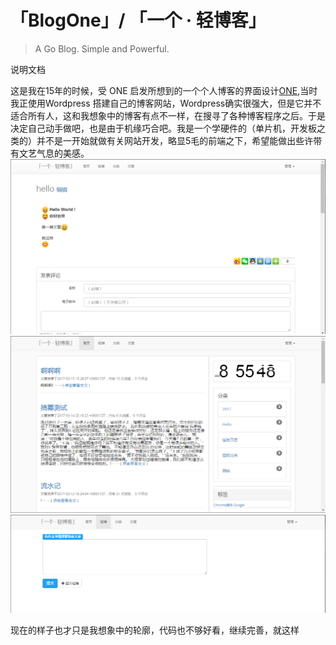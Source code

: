 # 「BlogOne」/ 「一个 · 轻博客」
>A Go Blog. Simple and Powerful. 

说明文档

这是我在15年的时候，受 ONE 启发所想到的一个个人博客的界面设计[ONE][3],当时我正使用Wordpress 搭建自己的博客网站，Wordpress确实很强大，但是它并不适合所有人，这和我想象中的博客有点不一样，在搜寻了各种博客程序之后。于是决定自己动手做吧，也是由于机缘巧合吧。我是一个学硬件的（单片机，开发板之类的）并不是一开始就做有关网站开发，略显5毛的前端之下，希望能做出些许带有文艺气息的美感。
![0][4]
![1][5]
![2][6]

现在的样子也才只是我想象中的轮廓，代码也不够好看，继续完善，就这样

  [1]: http://weibo.com/ghosert
  [2]: https://github.com/BlogOne/ONE/blob/master/static/img/20170321085646.png
  [3]: http://codebeta.cn/one
  [4]: https://github.com/BlogOne/ONE/blob/master/static/img/20170321085737.png
  [5]: https://github.com/BlogOne/ONE/blob/master/static/img/20170321085559.png
  [6]: https://github.com/BlogOne/ONE/blob/master/static/img/20170321085646.png

